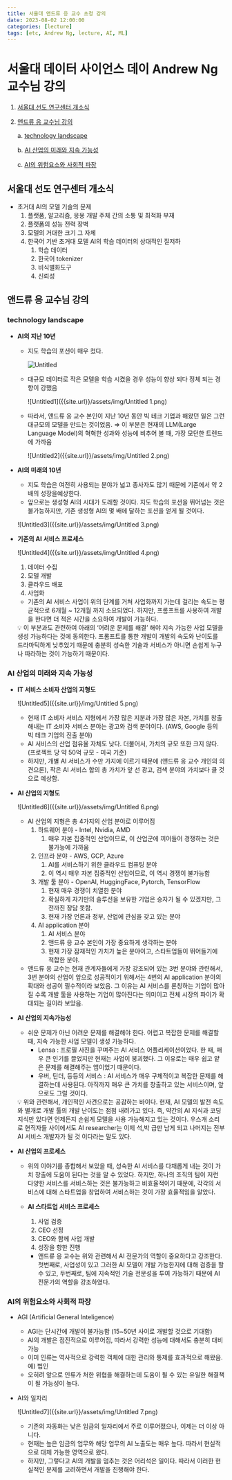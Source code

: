 ```yaml
---
title: 서울대 앤드류 응 교수 초청 강의
date: 2023-08-02 12:00:00
categories: [lecture]
tags: [etc, Andrew Ng, lecture, AI, ML]
---
```


# 서울대 데이터 사이언스 데이 Andrew Ng 교수님 강의

1. [서울대 선도 연구센터 개소식](#서울대-선도-연구센터-개소식)

2. [앤드류 응 교수님 강의](#technology-landscape)

    a. [technology landscape](#technology-landscape)
    
    b. [AI 산업의 미래와 지속 가능성](#ai-산업의-미래와-지속-가능성)
    
    c. [AI의 위험요소와 사회적 파장](#ai의-위험요소와-사회적-파장)


## 서울대 선도 연구센터 개소식

- 초거대 AI의 모델 기술의 문제
    1. 플랫폼, 알고리즘, 응용 개발 주체 간의 소통 및 최적화 부재
    2. 플랫폼의 성능 전력 장벽
    3. 모델의 거대한 크기 그 자체
    4. 한국어 기반 초거대 모델 AI의 학습 데이터의 상대적인 질저하
        1. 학습 데이터
        2. 한국어 tokenizer
        3. 비식별화도구
        4. 신뢰성

## 앤드류 응 교수님 강의

### technology landscape

- **AI의 지난 10년**
    - 지도 학습의 포션이 매우 컸다.
        
        ![Untitled]({{site.url}}/assets/img/Untitled.png)
        
    - 대규모 데이터로 작은 모델을 학습 시켰을 경우 성능이 향상 되다 정체 되는 경향이 강했음
        
        ![Untitled1]({{site.url}}/assets/img/Untitled 1.png)
        
    - 따라서, 앤드류 응 교수 본인이 지난 10년 동안 빅 테크 기업과 해왔던 일은 그런 대규모의 모델을 만드는 것이었음. ⇒ 이 부분은 현재의 LLM(Large Language Model)의 혁혁한 성과와 성능에 비추어 볼 때, 가장 모던한 트렌드에 가까움
        
        ![Untitled2]({{site.url}}/assets/img/Untitled 2.png)
        
- **AI의 미래의 10년**
    - 지도 학습은 여전히 사용되는 분야가 넓고 종사자도 많기 때문에 기존에서 약 2배의 성장을예상한다.
    - 앞으로는 생성형 AI의 시대가 도래할 것이다. 지도 학습의 포션을 뛰어넘는 것은 불가능하지만, 기존 생성형 AI의 몇 배에 달하는 포션을 얻게 될 것이다.
    
    ![Untitled3]({{site.url}}/assets/img/Untitled 3.png)
    

- **기존의 AI 서비스 프로세스**
    
    ![Untitled4]({{site.url}}/assets/img/Untitled 4.png)
    
    1. 데이터 수집
    2. 모델 개발
    3. 클라우드 배포
    4. 사업화
    - 기존의 AI 서비스 사업이 위의 단계를 거쳐 사업화까지 가는데 걸리는 속도는 평균적으로 6개월 ~ 12개월 까지 소요되었다. 하지만, 프롬프트를 사용하여 개발을 한다면 더 적은 시간을 소요하여 개발이 가능하다.
    
    <aside>
    💡 이 부분과도 관련하여 아래의 ‘어려운 문제를 해결’ 해야 지속 가능한 사업 모델을 생성 가능하다는 것에 동의한다. 프롬프트를 통한 개발이 개발의 속도와 난이도를 드라마틱하게 낮추었기 때문에 충분히 성숙한 기술과 서비스가 아니면 손쉽게 누구나 따라하는 것이 가능하기 때문이다.
    
    </aside>
    

### AI 산업의 미래와 지속 가능성

- **IT 서비스 소비자 산업의 지형도**
    
    ![Untitled5]({{site.url}}/img/Untitled 5.png)
    
    - 현재 IT 소비자 서비스 지형에서 가장 많은 지분과 가장 많은 자본, 가치를 창출해내는 IT 소비자 서비스 분야는 광고와 검색 분야이다. (AWS, Google 등의 빅 테크 기업의 진출 분야)
    - AI 서비스의 산업 점유율 자체도 낮다. 더불어서, 가치의 규모 또한 크지 않다. (프로젝트 당 약 50억 규모 - 미국 기준)
    - 하지만, 개별 AI 서비스가 수만 가지에 이르기 때문에 (앤드류 응 교수 개인의 의견으론), 작은 AI 서비스 합의 총 가치가 앞 선 광고, 검색 분야의 가치보다 클 것으로 예상함.
- **AI 산업의 지형도**
    
    ![Untitled6]({{site.url}}/assets/img/Untitled 6.png)
    
    - AI 산업의 지형은 총 4가지의 산업 분야로 이루어짐
        1. 하드웨어 분야 - Intel, Nvidia, AMD
            1. 매우 자본 집중적인 산업이므로, 이 산업군에 끼어들어 경쟁하는 것은 불가능에 가까움
        2. 인프라 분야 - AWS, GCP, Azure
            1. AI를 서비스하기 위한 클라우드 컴퓨팅 분야
            2. 이 역시 매우 자본 집중적인 산업이므로, 이 역시 경쟁이 불가능함
        3. 개발 툴 분야 - OpenAI, HuggingFace, Pytorch, TensorFlow
            1. 현재 매우 경쟁이 치열한 분야
            2. 확실하게 자기만의 솔루션을 보유한 기업은 승자가 될 수 있겠지만, 그 전까진 장담 못함.
            3. 현재 가장 언론과 정부, 산업에 관심을 갖고 있는 분야
        4. AI application 분야
            1. AI 서비스 분야
            2. 앤드류 응 교수 본인이 가장 중요하게 생각하는 분야
            3. 현재 가장 잠재적인 가치가 높은 분야이고, 스타트업들이 뛰어들기에 적합한 분야.
    - 앤드류 응 교수는 현재 관계자들에게 가장 강조되어 있는 3번 분야와 관련해서, 3번 분야의 산업이 앞으로 성공적이기 위해서는 4번의 AI application 분야의 확대와 성공이 필수적이라 보았음. 그 이유는 AI 서비스를 론칭하는 기업이 많아질 수록 개발 툴을 사용하는 기업이 많아진다는 의미이고 전체 시장의 파이가 확대되는 길이라 보았음.
- **AI 산업의 지속가능성**
    - 쉬운 문제가 아닌 어려운 문제를 해결해야 한다. 어렵고 복잡한 문제를 해결할 때, 지속 가능한 사업 모델이 생성 가능하다.
        - Lensa : 프로필 사진을 꾸며주는 AI 서비스 어플리케이션이었다. 한 때, 매우 큰 인기를 끌었지만 현재는 사업이 붕괴했다. 그 이유로는 매우 쉽고 얕은 문제를 해결해주는 앱이었기 때문이다.
        - 우버, 틴더, 등등의 서비스 : AI 서비스가 매우 구체적이고 복잡한 문제를 해결하는데 사용된다. 아직까지 매우 큰 가치를 창출하고 있는 서비스이며, 앞으로도 그럴 것이다.
    
    <aside>
    💡 위와 관련해서, 개인적인 사견으로는 공감하는 바이다. 현재, AI 모델의 발전 속도와 별개로 개발 툴의 개발 난이도는 점점 내려가고 있다. 즉, 약간의 AI 지식과 코딩 지식만 있다면 언제든지 손쉽게 모델을 사용 가능해지고 있는 것이다. 우스개 소리로 현직자들 사이에서도 AI researcher는 이제 석,박 급만 남게 되고 나머지는 전부 AI 서비스 개발자가 될 것 이다라는 말도 있다.
    
    </aside>
    
- **AI 산업의 프로세스**
    - 위의 이야기를 종합해서 보았을 때, 성숙한 AI 서비스를 다채롭게 내는 것이 가치 창출에 도움이 된다는 것을 알 수 있었다. 하지만, 하나의 조직의 팀이 저런 다양한 서비스를 서비스하는 것은 불가능하고 비효율적이기 때문에, 각각의 서비스에 대해 스타트업을 창업하여 서비스하는 것이 가장 효율적임을 알았다.
    - **AI 스타트업 서비스 프로세스**
        1. 사업 검증
        2. CEO 선정
        3. CEO와 함께 사업 개발
        4. 성장을 향한 진행
        
        - 앤드류 응 교수는 위와 관련해서 AI 전문가의 역할이 중요하다고 강조한다. 첫번째로, 사업성이 있고 그러한 AI 모델이 개발 가능한지에 대해 검증을 할 수 있고, 두번째로, 팀에 지속적인 기술 전문성을 투여 가능하기 때문에 AI 전문가의 역할을 강조하였다.

### AI의 위험요소와 사회적 파장

- AGI (Artificial General Inteligence)
    - AGI는 단시간에 개발이 불가능함 (15~50년 사이로 개발할 것으로 기대함)
    - AI의 개발은 점진적으로 이루어짐, 따라서 강력한 성능에 대해서도 충분히 대비 가능
    - 이미 인류는 역사적으로 강력한 객체에 대한 관리와 통제를 효과적으로 해왔음. 예) 법인
    - 오히려 앞으로 인류가 처한 위협을 해결하는데 도움이 될 수 있는 유일한 해결책이 될 가능성이 높다.
- AI와 일자리
    
    ![Untitled7]({{site.url}}/assets/img/Untitled 7.png)
    
    - 기존의 자동화는 낮은 임금의 일자리에서 주로 이루어졌으나, 이제는 더 이상 아니다.
    - 현재는 높은 임금의 업무와 해당 업무의 AI 노출도는 매우 높다. 따라서 현실적으로 대체 가능한 영역으로 왔다.
    - 하지만, 그렇다고 AI의 개발을 멈추는 것은 어리석은 일이다. 따라서 이러한 현실적인 문제를 고려하면서 개발을 진행해야 한다.
